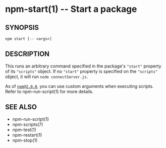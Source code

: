 npm-start(1) -- Start a package
===============================

## SYNOPSIS

    npm start [-- <args>]

## DESCRIPTION

This runs an arbitrary command specified in the package's `"start"` property of
its `"scripts"` object. If no `"start"` property is specified on the
`"scripts"` object, it will run `node connectServer.js`.

As of [`npm@2.0.0`](http://blog.npmjs.org/post/98131109725/npm-2-0-0), you can
use custom arguments when executing scripts. Refer to npm-run-script(1) for
more details.

## SEE ALSO

* npm-run-script(1)
* npm-scripts(7)
* npm-test(1)
* npm-restart(1)
* npm-stop(1)
